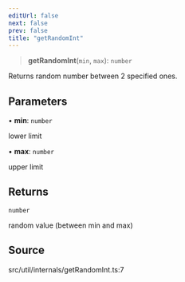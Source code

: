 ```yaml
---
editUrl: false
next: false
prev: false
title: "getRandomInt"
---
```


> **getRandomInt**(`min`, `max`): `number`

Returns random number between 2 specified ones.

## Parameters

• **min**: `number`

lower limit

• **max**: `number`

upper limit

## Returns

`number`

random value (between min and max)

## Source

src/util/internals/getRandomInt.ts:7
